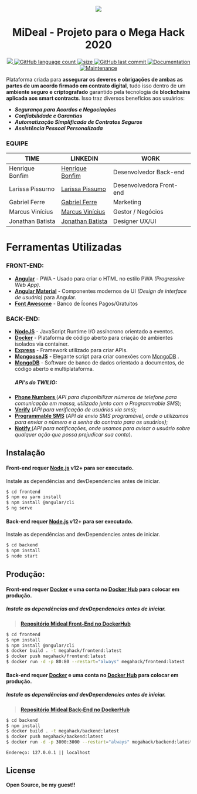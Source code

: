 <div align="center">
<p align="center">
  <img src="https://github.com/hpbonfim/megahack-2020/blob/master/mideal-logo-black.png"/>
</p>
<h1 align="center">
MiDeal - Projeto para o Mega Hack 2020
</h1>
<p align="center">
  <a href="https://github.com/hpbonfim/megahack-2020#readme">
    <img src="https://img.shields.io/badge/version-1.0.0-blue.svg?cacheSeconds=2592000"/>
  </a>

  <a href="https://github.com/hpbonfim/megahack-2020#readme">
    <img alt="GitHub language count" src="https://img.shields.io/github/languages/count/hpbonfim/megahack-2020"/>
  </a>

  <a href="https://github.com/hpbonfim/megahack-2020#readme">
    <img alt="size" src="https://img.shields.io/github/repo-size/hpbonfim/megahack-2020"/>
  </a>

  <a href="https://github.com/hpbonfim/megahack-2020/commits/master">
    <img alt="GitHub last commit" src="https://img.shields.io/github/last-commit/hpbonfim/megahack-2020">
  </a>

  <a href="https://github.com/hpbonfim/megahack-2020#readme">
    <img alt="Documentation" src="https://img.shields.io/badge/documentation-yes-brightgreen.svg" target="https://github.com/hpbonfim/megahack-2020#readme" />
  </a>

  <a href="https://github.com/hpbonfim/megahack-2020/graphs/commit-activity">
    <img alt="Maintenance" src="https://img.shields.io/badge/Maintained%3F-yes-green.svg" target="https://github.com/hpbonfim/megahack-2020#readme" />
  </a>
</p>
</div>


Plataforma criada para **assegurar os deveres e obrigações de ambas as partes de um acordo firmado em contrato digital**, tudo isso dentro de um **ambiente seguro e criptografado** garantido pela tecnologia de **blockchains aplicada aos smart contracts**.
Isso traz diversos benefícios aos usuários:
  - ***Segurança para Acordos e Negociações***
  - ***Confiabilidade e Garantias***
  - ***Automatização Simplificada de Contratos Seguros***
  - ***Assistência Pessoal Personalizada***

### EQUIPE

|TIME            |LINKEDIN                       |WORK                         |
|----------------|-------------------------------|-----------------------------|
|Henrique Bonfim |[Henrique Bonfim](https://www.linkedin.com/in/hpbonfim)| Desenvolvedor Back-end      |
|Larissa Pissurno|[Larissa Pissumo](https://www.linkedin.com/in/larissa-de-oliveira-pissurno-64783372/)          | Desenvolvedora Front-end     |
|Gabriel Ferre   |[Gabriel Ferre](https://www.linkedin.com/in/)| Marketing                   |
|Marcus Vinícius |[Marcus Vinícius](https://www.linkedin.com/in/)| Gestor / Negócios           |
|Jonathan Batista|[Jonathan Batista](https://www.linkedin.com/in/)| Designer UX/UI              |

# Ferramentas Utilizadas

### FRONT-END:
* **[Angular](https://angular.io/)** - PWA - Usado para criar o HTML no estilo PWA *(Progressive Web App)*.
*  **[Angular Material](https://material.angular.io/)** - Componentes modernos de UI *(Design de interface de usuário)* para Angular.
* **[Font Awesome](https://fontawesome.com/)** - Banco de Ícones Pagos/Gratuitos


### BACK-END:

* **[NodeJS](https://nodejs.org/en/)** - JavaScript Runtime I/O assíncrono orientado a eventos.
* **[Docker](https://www.docker.com/)** - Plataforma de código aberto para criação de ambientes isolados via container.
* **[Express](https://expressjs.com/)** - Framework utilizado para criar APIs.
* **[MongooseJS](https://mongoosejs.com/)** - Elegante script para criar conexões com [MongoDB](https://www.mongodb.com/) .
* **[MongoDB](https://www.mongodb.com/)** - Software de banco de dados orientado a documentos, de código aberto e multiplataforma.
  ##### API's do TWILIO:  
* **[Phone Numbers ](https://www.twilio.com/docs/phone-numbers)**(*API para disponibilizar números de telefone para comunicação em massa, utilizado junto com o Programmable SMS*);
* **[Verify](https://www.twilio.com/docs/verify)** (*API para verificação de usuários via sms*);
* **[Programmable SMS](https://www.twilio.com/docs/sms)** (*API de envio SMS programável, onde o utilizamos para enviar o número e a senha do contrato para os usuários)*; 
* **[Notify ](https://www.twilio.com/docs/notify)**(*API para notificações, onde usamos para avisar o usuário sobre qualquer ação que possa prejudicar sua conta*).


## Instalação

#### Front-end requer [Node.js](https://nodejs.org/) v12+ para ser executado.

Instale as dependências and devDependencies antes de iniciar.

```sh
$ cd frontend
$ npm ou yarn install
$ npm install @angular/cli
$ ng serve
```
#### Back-end requer [Node.js](https://nodejs.org/) v12+ para ser executado.

Instale as dependências and devDependencies antes de iniciar.

```sh
$ cd backend
$ npm install
$ node start
```

## Produção: 


#### Front-end requer **[Docker](https://www.docker.com/)** e uma conta no [Docker Hub](https://hub.docker.com/) para colocar em produção.

##### Instale as dependências and devDependencies antes de iniciar.
> **[Repositório Mideal Front-End no DockerHub](https://hub.docker.com/r/megahack/frontend)**

```sh
$ cd frontend
$ npm install
$ npm install @angular/cli
$ docker build . -t megahack/frontend:latest 
$ docker push megahack/frontend:latest
$ docker run -d -p 80:80 --restart="always" megahack/frontend:latest
```
#### Back-end requer **[Docker](https://www.docker.com/)** e uma conta no [Docker Hub](https://hub.docker.com/) para colocar em produção.

##### Instale as dependências and devDependencies antes de iniciar.
> **[Repositório Mideal Back-End no DockerHub](https://hub.docker.com/r/megahack/backend)**

```sh
$ cd backend
$ npm install
$ docker build . -t megahack/backend:latest 
$ docker push megahack/backend:latest
$ docker run -d -p 3000:3000 --restart="always" megahack/backend:latest
```
    Endereço: 127.0.0.1 || localhost

License
----

**Open Source, be my guest!!**



